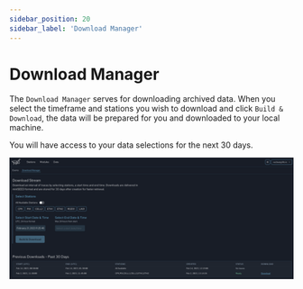 ```yaml
---
sidebar_position: 20
sidebar_label: 'Download Manager'
---
```


# Download Manager
The `Download Manager` serves for downloading archived data. When you select the timeframe and stations you wish to download and click `Build & Download`, the data will be prepared for you and downloaded to your local machine.

You will have access to your data selections for the next 30 days.

![download_page](../img/data_02.png)